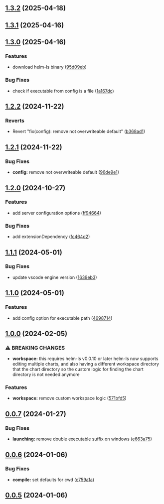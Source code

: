 

## [1.3.2](https://github.com/qvalentin/helm-ls-vscode/compare/1.3.1...1.3.2) (2025-04-18)

## [1.3.1](https://github.com/qvalentin/helm-ls-vscode/compare/1.3.0...1.3.1) (2025-04-16)

## [1.3.0](https://github.com/qvalentin/helm-ls-vscode/compare/1.2.2...1.3.0) (2025-04-16)


### Features

* download helm-ls binary ([95d09eb](https://github.com/qvalentin/helm-ls-vscode/commit/95d09ebbb99ca2b209d3022b66a2ea84666ed929))


### Bug Fixes

* check if executable from config is a file ([1a167dc](https://github.com/qvalentin/helm-ls-vscode/commit/1a167dc77c069291c1b05cd2a3bfbfc28fde93d6))

## [1.2.2](https://github.com/qvalentin/helm-ls-vscode/compare/1.2.1...1.2.2) (2024-11-22)


### Reverts

* Revert "fix(config): remove not overwriteable  default" ([b368ad1](https://github.com/qvalentin/helm-ls-vscode/commit/b368ad1fac9a0f85cc02fb7518966aa529cc38f2))

## [1.2.1](https://github.com/qvalentin/helm-ls-vscode/compare/1.2.0...1.2.1) (2024-11-22)


### Bug Fixes

* **config:** remove not overwriteable  default ([96de9e1](https://github.com/qvalentin/helm-ls-vscode/commit/96de9e169dd2e5d1f28e1fc3af9d33474cc8fc2b))

## [1.2.0](https://github.com/qvalentin/helm-ls-vscode/compare/1.1.1...1.2.0) (2024-10-27)


### Features

* add server configuration options ([ff94664](https://github.com/qvalentin/helm-ls-vscode/commit/ff94664e70962f2ea8370f45a587c664ebca9ba2))


### Bug Fixes

* add extensionDependency ([fc464d2](https://github.com/qvalentin/helm-ls-vscode/commit/fc464d2d01a8a2000a5cbdc1f9bd10442d88d238))

## [1.1.1](https://github.com/qvalentin/helm-ls-vscode/compare/1.1.0...1.1.1) (2024-05-01)


### Bug Fixes

* update vscode engine version ([1639eb3](https://github.com/qvalentin/helm-ls-vscode/commit/1639eb3411be88ec13a71495ef89fa1543cc6689))

## [1.1.0](https://github.com/qvalentin/helm-ls-vscode/compare/1.0.0...1.1.0) (2024-05-01)


### Features

* add config option for executable path ([4698714](https://github.com/qvalentin/helm-ls-vscode/commit/4698714230bc1e21b3f0852b4f902f4313ccd2d2))

## [1.0.0](https://github.com/qvalentin/helm-ls-vscode/compare/0.0.7...1.0.0) (2024-02-05)


### ⚠ BREAKING CHANGES

* **workspace:** this requires helm-ls v0.0.10 or later
helm-ls now supports editing multiple charts, and also having a
different workspace directory that the chart directory so the custom
logic for finding the chart directory is not needed anymore

### Features

* **workspace:** remove custom workspace logic ([571bfd5](https://github.com/qvalentin/helm-ls-vscode/commit/571bfd54db6950136c6edd93db4b97b58d799c6d))

## [0.0.7](https://github.com/qvalentin/helm-ls-vscode/compare/0.0.6...0.0.7) (2024-01-27)


### Bug Fixes

* **launching:** remove double executable suffix on windows ([e663a75](https://github.com/qvalentin/helm-ls-vscode/commit/e663a75a2059a5b553b0e9e2c6d0821458048006))

## [0.0.6](https://github.com/qvalentin/helm-ls-vscode/compare/0.0.5...0.0.6) (2024-01-06)


### Bug Fixes

* **compile:** set defaults for cwd ([c759a1a](https://github.com/qvalentin/helm-ls-vscode/commit/c759a1a0a497fb2c82b6946828af09b6f064d331))

## [0.0.5](https://github.com/qvalentin/helm-ls-vscode/compare/0.0.4...0.0.5) (2024-01-06)
